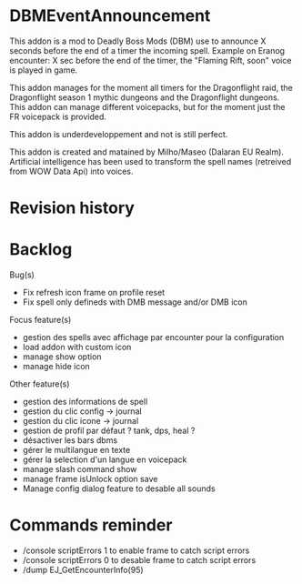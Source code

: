 # DBMEventAnnouncement
This addon is a mod to Deadly Boss Mods (DBM) use to announce X seconds before the end of a timer the incoming spell. Example on Eranog encounter: X sec before the end of the timer, the "Flaming Rift, soon" voice is played in game.

This addon manages for the moment all timers for the Dragonflight raid, the Dragonflight season 1 mythic dungeons and the Dragonflight dungeons. This addon can manage different voicepacks, but for the moment just the FR voicepack is provided.

This addon is underdeveloppement and not is still perfect.

This addon is created and matained by Milho/Maseo (Dalaran EU Realm). Artificial intelligence has been used to transform the spell names (retreived from WOW Data Api) into voices.

# Revision history

# Backlog
Bug(s)
- Fix refresh icon frame on profile reset
- Fix spell only defineds with DMB message and/or DMB icon

Focus feature(s)
- gestion des spells avec affichage par encounter pour la configuration
- load addon with custom icon
- manage show option
- manage hide icon

Other feature(s)
- gestion des informations de spell
- gestion du clic config -> journal
- gestion du clic icone -> journal
- gestion de profil par défaut ? tank, dps, heal ?
- désactiver les bars dbms
- gérer le multilangue en texte
- gérer la selection d'un langue en voicepack
- manage slash command show
- manage frame isUnlock option save
- Manage config dialog feature to desable all sounds

# Commands reminder
- /console scriptErrors 1 to enable frame to catch script errors
- /console scriptErrors 0 to desable frame to catch script errors
- /dump EJ_GetEncounterInfo(95)